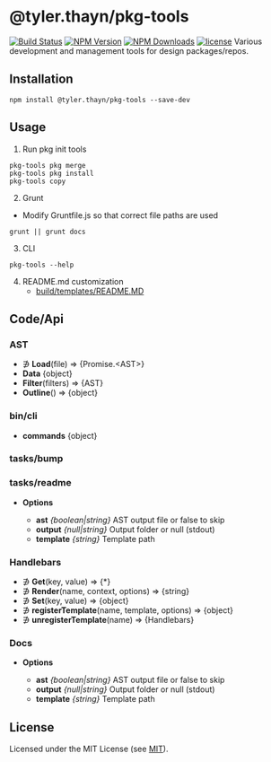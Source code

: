 # @tyler.thayn/pkg-tools
[![Build Status](https://github.com/tylerthayn/pkg-tools/workflows/build/badge.svg)](https://github.com/tj/commander.js/actions?query=workflow%3A%22build%22)
[![NPM Version](http://img.shields.io/npm/v/@tyler.thayn/pkg-tools.svg?style=flat)](https://www.npmjs.org/package/@tyler.thayn/pkg-tools)
[![NPM Downloads](https://img.shields.io/npm/dm/@tyler.thayn/pkg-tools.svg?style=flat)](https://npmcharts.com/compare/@tyler.thayn/pkg-tools?minimal=true)
[![license](https://img.shields.io/npm/l/@tyler.thayn/pkg-tools.svg)](LICENSE)
Various development and management tools for design packages/repos.

## Installation
	npm install @tyler.thayn/pkg-tools --save-dev

## Usage
1. Run pkg init tools
```dos
pkg-tools pkg merge
pkg-tools pkg install
pkg-tools copy
```
2. Grunt
* Modify Gruntfile.js so that correct file paths are used
```dos
grunt || grunt docs
```
3. CLI
```dos
pkg-tools --help
```

4.  README.md customization
	* [build/templates/README.MD](./build/templates/README.md)

## Code/Api

### AST
<ul>
<li>&#8716; <b>Load</b>(file)	=>	{Promise.&lt;AST&gt;}</li>


<li><b>Data</b>  {object}</li>


<li><b>Filter</b>(filters)	=>	{AST}</li>


<li><b>Outline</b>()	=>	{object}</li>

</ul>


### bin/cli
<ul>
<li><b>commands</b>  {object}</li>

</ul>

### tasks/bump
<ul>
</ul>

### tasks/readme
<ul>
<li><b>Options</b></li>

<ul>
<li><b>ast</b> <i>{boolean|string}</i> AST output file or false to skip</li>
<li><b>output</b> <i>{null|string}</i> Output folder or null (stdout)</li>
<li><b>template</b> <i>{string}</i> Template path</li>
</ul>
</ul>

### Handlebars
<ul>
<li>&#8716; <b>Get</b>(key, value)	=>	{*}</li>


<li>&#8716; <b>Render</b>(name, context, options)	=>	{string}</li>


<li>&#8716; <b>Set</b>(key, value)	=>	{object}</li>


<li>&#8716; <b>registerTemplate</b>(name, template, options)	=>	{object}</li>


<li>&#8716; <b>unregisterTemplate</b>(name)	=>	{Handlebars}</li>

</ul>

### Docs
<ul>
<li><b>Options</b></li>

<ul>
<li><b>ast</b> <i>{boolean|string}</i> AST output file or false to skip</li>
<li><b>output</b> <i>{null|string}</i> Output folder or null (stdout)</li>
<li><b>template</b> <i>{string}</i> Template path</li>
</ul>
</ul>



## License
Licensed under the MIT License (see [MIT](LICENSE)).
